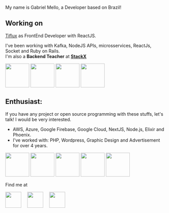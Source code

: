 My name is Gabriel Mello, a Developer based on Brazil!

<h2>Working on</h2>
<p>
  <a href="https://www.tiflux.com">Tiflux</a> as FrontEnd Developer with ReactJS.
</p>
<p>
  I've been working with Kafka, NodeJS APIs, microsservices, ReactJs, Socket and Ruby on Rails.<br/>I'm also a <b>Backend Teacher</b> at <a href="https://www.stackx.com.br/" target="_blank"><b>StackX</b></a>
</p>
<div>
  <img width="75px" src="https://cdn.jsdelivr.net/gh/devicons/devicon/icons/rails/rails-original-wordmark.svg" />
  <img width="75px" src="https://cdn.jsdelivr.net/gh/devicons/devicon/icons/react/react-original-wordmark.svg" />
  <img width="75px" src="https://cdn.jsdelivr.net/gh/devicons/devicon/icons/socketio/socketio-original-wordmark.svg" />
  <img width="75px" src="https://cdn.jsdelivr.net/gh/devicons/devicon/icons/postgresql/postgresql-original-wordmark.svg" />  
</div>
  
  
<h2>Enthusiast:</h2>
<p>If you have any project or open source programming with these stuffs, let's talk! I would be very interested.</p>

<ul>
  <li> AWS, Azure, Google Firebase, Google Cloud, NextJS, Node.js, Elixir and Phoenix.</li>
  <li> I've worked with: PHP, Wordpress, Graphic Design and Advertisement for over 4 years. </li>
</ul>
  
<div>
  <img width="75px" src="https://cdn.jsdelivr.net/gh/devicons/devicon/icons/elixir/elixir-original-wordmark.svg" />
  <img width="75px" src="https://cdn.jsdelivr.net/gh/devicons/devicon/icons/firebase/firebase-plain-wordmark.svg" />
  <img width="75px" src="https://cdn.jsdelivr.net/gh/devicons/devicon/icons/rust/rust-plain.svg" />
  <img width="75px" src="https://cdn.jsdelivr.net/gh/devicons/devicon/icons/googlecloud/googlecloud-original-wordmark.svg" />
  <img width="75px" src="https://cdn.jsdelivr.net/gh/devicons/devicon/icons/graphql/graphql-plain-wordmark.svg" />
</div>

<p>Find me at</p>

<div>
  <a href="https://www.youtube.com/channel/UC4-WLyBK27Mdvb2I4u6apOQ" target="_blank" style="display: inline-block; margin-right: 15px;">
    <img height="50px" src="https://img.shields.io/badge/YouTube-FF0000?style=for-the-badge&logo=youtube&logoColor=white" target="_blank">
  </a>

  <a href="https://instagram.com/gabriel.fe.mello" target="_blank" style="display: inline-block; margin-right: 15px;">
    <img height="50px" src="https://img.shields.io/badge/-Instagram-%23E4405F?style=for-the-badge&logo=instagram&logoColor=white" target="_blank">
  </a>
  
  <a href="https://www.linkedin.com/in/gabriel-felippe-mello" target="_blank" style="display: inline-block; margin-right: 15px;">
    <img  height="50px" src="https://img.shields.io/badge/-LinkedIn-%230077B5?style=for-the-badge&logo=linkedin&logoColor=white" target="_blank">
  </a> 
</div>

<!--
<h3> Trying to find time to work on my website:</h3>
<p><a href="https://www.gabrielfemello.com.br" target="_blank">Visit here</a></p>
-->
<!--
**GabrielFeMello/GabrielFeMello** is a ✨ _special_ ✨ repository because its `README.md` (this file) appears on your GitHub profile.

Here are some ideas to get you started:

-->
